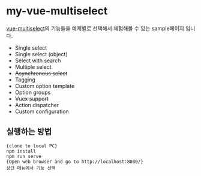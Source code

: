 # my-vue-multiselect
[vue-multiselect](ttps://vue-multiselect.js.org/)의 기능들을 예제별로 선택해서 체험해볼 수 있는 sample페이지 입니다. 

* Single select
* Single select (object)
* Select with search
* Multiple select
* ~~Asynchronous select~~
* Tagging
* Custom option template
* Option groups
* ~~Vuex support~~
* Action dispatcher
* Custom configuration


## 실행하는 방법
```
{clone to local PC}
npm install
npm run serve
{Open web browser and go to http://localhost:8080/}
상단 메뉴에서 기능 선택
```




